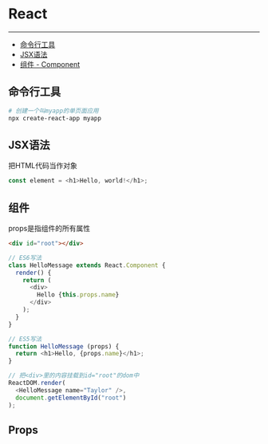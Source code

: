# React

---

* [命令行工具](#命令行工具)
* [JSX语法](#jsx语法)
* [组件 - Component](#组件)

## 命令行工具

```bash
# 创建一个叫myapp的单页面应用
npx create-react-app myapp
```

## JSX语法

把HTML代码当作对象

```JavaScript
const element = <h1>Hello, world!</h1>;
```

## 组件

props是指组件的所有属性

```HTML
<div id="root"></div>
```

```JavaScript
// ES6写法
class HelloMessage extends React.Component {
  render() {
    return (
      <div>
        Hello {this.props.name}
      </div>
    );
  }
}

// ES5写法
function HelloMessage (props) {
  return <h1>Hello, {props.name}</h1>;
}

// 把<div>里的内容挂载到id="root"的dom中
ReactDOM.render(
  <HelloMessage name="Taylor" />,
  document.getElementById("root")
);
```

## Props



